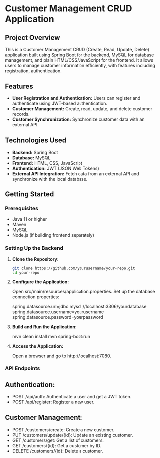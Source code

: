# Customer Management CRUD Application

## Project Overview

This is a Customer Management CRUD (Create, Read, Update, Delete) application built using Spring Boot for the backend, MySQL for database management, and plain HTML/CSS/JavaScript for the frontend. It allows users to manage customer information efficiently, with features including registration, authentication.

## Features

- **User Registration and Authentication:** Users can register and authenticate using JWT-based authentication.
- **Customer Management:** Create, read, update, and delete customer records.
- **Customer Synchronization:** Synchronize customer data with an external API.

## Technologies Used

- **Backend:** Spring Boot
- **Database:** MySQL
- **Frontend:** HTML, CSS, JavaScript
- **Authentication:** JWT (JSON Web Tokens)
- **External API Integration:** Fetch data from an external API and synchronize with the local database.

## Getting Started

### Prerequisites

- Java 11 or higher
- Maven
- MySQL
- Node.js (if building frontend separately)

### Setting Up the Backend

1. **Clone the Repository:**

   ```bash
   git clone https://github.com/yourusername/your-repo.git
   cd your-repo

2. **Configure the Application:**

   Open src/main/resources/application.properties.
   Set up the database connection properties:

   spring.datasource.url=jdbc:mysql://localhost:3306/yourdatabase
   spring.datasource.username=yourusername
   spring.datasource.password=yourpassword

3. **Build and Run the Application:**

   mvn clean install
   mvn spring-boot:run

4. **Access the Application:**

   Open a browser and go to http://localhost:7080.


### API Endpoints

## Authentication:

- POST /api/auth: Authenticate a user and get a JWT token.
- POST /api/register: Register a new user.

## Customer Management:

- POST /customers/create: Create a new customer.
- PUT /customers/update/{id}: Update an existing customer.
- GET /customers/get: Get a list of customers.
- GET /customers/{id}: Get a customer by ID.
- DELETE /customers/{id}: Delete a customer.